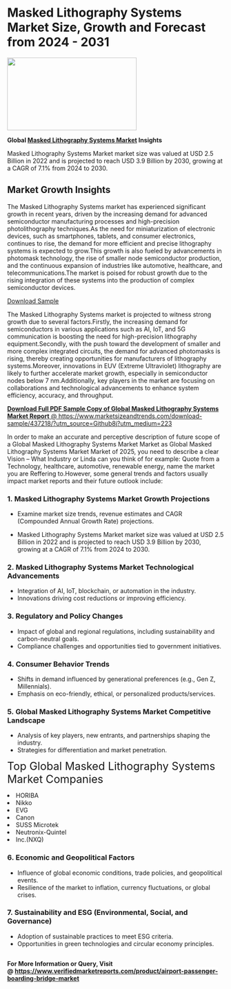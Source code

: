 <H1>Masked Lithography Systems Market Size, Growth and Forecast from 2024 - 2031</H1><img class="aligncenter size-medium wp-image-584254" src="https://thirdeyenews.in/wp-content/uploads/2024/09/Global-Market-Research-300x168.jpeg" alt="" width="300" height="168" /><p><strong>Global&nbsp;<a href="https://www.marketsizeandtrends.com/download-sample/437218/?utm_source=Github8j?utm_medium=223">Masked Lithography Systems Market</a> Insights</strong></p><p>Masked Lithography Systems Market market size was valued at USD 2.5 Billion in 2022 and is projected to reach USD 3.9 Billion by 2030, growing at a CAGR of 7.1% from 2024 to 2030.</p><p><h2>Market Growth Insights</h2> The Masked Lithography Systems market has experienced significant growth in recent years, driven by the increasing demand for advanced semiconductor manufacturing processes and high-precision photolithography techniques.As the need for miniaturization of electronic devices, such as smartphones, tablets, and consumer electronics, continues to rise, the demand for more efficient and precise lithography systems is expected to grow.This growth is also fueled by advancements in photomask technology, the rise of smaller node semiconductor production, and the continuous expansion of industries like automotive, healthcare, and telecommunications.The market is poised for robust growth due to the rising integration of these systems into the production of complex semiconductor devices.<p><a href="#">Download Sample</a></p> The Masked Lithography Systems market is projected to witness strong growth due to several factors.Firstly, the increasing demand for semiconductors in various applications such as AI, IoT, and 5G communication is boosting the need for high-precision lithography equipment.Secondly, with the push toward the development of smaller and more complex integrated circuits, the demand for advanced photomasks is rising, thereby creating opportunities for manufacturers of lithography systems.Moreover, innovations in EUV (Extreme Ultraviolet) lithography are likely to further accelerate market growth, especially in semiconductor nodes below 7 nm.Additionally, key players in the market are focusing on collaborations and technological advancements to enhance system efficiency, accuracy, and throughput.<p><a href="#"></p><p><span class=""><strong>Download Full PDF Sample Copy of Global Masked Lithography Systems Market Report</strong> @ <a href="https://www.marketsizeandtrends.com/download-sample/437218/?utm_source=Github8j?utm_medium=223" target="_blank">https://www.marketsizeandtrends.com/download-sample/437218/?utm_source=Github8j?utm_medium=223</a></span></p><p>In order to make an accurate and perceptive description of future scope of a Global&nbsp;Masked Lithography Systems Market Market as Global&nbsp;Masked Lithography Systems Market Market of 2025, you need to describe a clear Vision &ndash; What Industry or Linda can you think of for example: Quote from a Technology, healthcare, automotive, renewable energy, name the market you are Reffering to.However, some general trends and factors usually impact market reports and their future outlook include:</p><h3>1.&nbsp;<strong>Masked Lithography Systems Market Growth Projections</strong></h3><ul><li>Examine market size trends, revenue estimates and CAGR (Compounded Annual Growth Rate) projections.</li><li><p>Masked Lithography Systems Market market size was valued at USD 2.5 Billion in 2022 and is projected to reach USD 3.9 Billion by 2030, growing at a CAGR of 7.1% from 2024 to 2030.</p></li></ul><h3>2.&nbsp;<strong>Masked Lithography Systems Market Technological Advancements</strong></h3><ul><li>Integration of AI, IoT, blockchain, or automation in the industry.</li><li>Innovations driving cost reductions or improving efficiency.</li></ul><h3>3.&nbsp;<strong>Regulatory and Policy Changes</strong></h3><ul><li>Impact of global and regional regulations, including sustainability and carbon-neutral goals.</li><li>Compliance challenges and opportunities tied to government initiatives.</li></ul><h3>4.&nbsp;<strong>Consumer Behavior Trends</strong></h3><ul><li>Shifts in demand influenced by generational preferences (e.g., Gen Z, Millennials).</li><li>Emphasis on eco-friendly, ethical, or personalized products/services.</li></ul><h3>5.&nbsp;<strong>Global Masked Lithography Systems Market Competitive Landscape</strong></h3><ul><li>Analysis of key players, new entrants, and partnerships shaping the industry.</li><li>Strategies for differentiation and market penetration.</li></ul><p data-pm-slice="1 1 []"><span style="color: inherit; font-family: inherit; font-size: 25px;">Top Global Masked Lithography Systems Market Companies</span></p><div class="" data-test-id=""><p><li>HORIBA</li><li> Nikko</li><li> EVG</li><li> Canon</li><li> SUSS Microtek</li><li> Neutronix-Quintel</li><li> Inc.(NXQ)</li></p></div><h3>6.&nbsp;<strong>Economic and Geopolitical Factors</strong></h3><ul><li>Influence of global economic conditions, trade policies, and geopolitical events.</li><li>Resilience of the market to inflation, currency fluctuations, or global crises.</li></ul><h3>7.&nbsp;<strong>Sustainability and ESG (Environmental, Social, and Governance)</strong></h3><ul><li>Adoption of sustainable practices to meet ESG criteria.</li><li>Opportunities in green technologies and circular economy principles.</li></ul><h2><strong style="font-size: 14px;">For More Information or Query, Visit @&nbsp;</strong><a style="background-color: #ffffff; font-size: 14px;" href="https://www.marketsizeandtrends.com/report/masked-lithography-systems-market/" target="_blank">https://www.verifiedmarketreports.com/product/airport-passenger-boarding-bridge-market</a></h2>